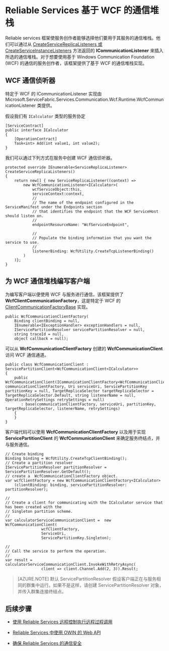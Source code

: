 <properties
   pageTitle="Reliable Services WCF 通信堆栈 | Azure"
   description="Service Fabric 中的内置 WCF 通信堆栈为 Service Services 提供客户端到服务的 WCF 通信。"
   services="service-fabric"
   documentationCenter=".net"
   authors="BharatNarasimman"
   manager="timlt"
   editor="vturecek"/>

<tags
   ms.service="service-fabric"
   ms.devlang="dotnet"
   ms.topic="article"
   ms.tgt_pltfrm="na"
   ms.workload="required"
   ms.date="07/26/2016"
   wacn.date="01/25/2017"
   ms.author="bharatn"/>

# Reliable Services 基于 WCF 的通信堆栈
Reliable services 框架使服务创作者能够选择他们要用于其服务的通信堆栈。他们可以通过从 [CreateServiceReplicaListeners 或 CreateServiceInstanceListeners](/documentation/articles/service-fabric-reliable-services-communication/) 方法返回的 **ICommunicationListener** 来插入所选的通信堆栈。对于想要使用基于 Windows Communication Foundation (WCF) 的通信的服务创作者，该框架提供了基于 WCF 的通信堆栈实现。

## WCF 通信侦听器
特定于 WCF 的 ICommunicationListener 实现由 Microsoft.ServiceFabric.Services.Communication.Wcf.Runtime.WcfCommunicationListener 类提供。

假设我们有 `ICalculator` 类型的服务协定


	[ServiceContract]
	public interface ICalculator
	{
	    [OperationContract]
	    Task<int> Add(int value1, int value2);
	}


我们可以通过下列方式在服务中创建 WCF 通信侦听器。



	protected override IEnumerable<ServiceReplicaListener> CreateServiceReplicaListeners()
	{
    	return new[] { new ServiceReplicaListener((context) =>
        	new WcfCommunicationListener<ICalculator>(
            	wcfServiceObject:this,
            	serviceContext:context,
            	//
            	// The name of the endpoint configured in the ServiceManifest under the Endpoints section
            	// that identifies the endpoint that the WCF ServiceHost should listen on.
            	//
            	endpointResourceName: "WcfServiceEndpoint",

            	//
            	// Populate the binding information that you want the service to use.
            	//
            	listenerBinding: WcfUtility.CreateTcpListenerBinding()
        	)
    	)};
	}


## 为 WCF 通信堆栈编写客户端
为编写客户端以便使用 WCF 与服务进行通信，该框架提供了 **WcfClientCommunicationFactory**，这是特定于 WCF 的 [ClientCommunicationFactoryBase](/documentation/articles/service-fabric-reliable-services-communication/) 实现。



	public WcfCommunicationClientFactory(
    	Binding clientBinding = null,
    	IEnumerable<IExceptionHandler> exceptionHandlers = null,
    	IServicePartitionResolver servicePartitionResolver = null,
    	string traceId = null,
    	object callback = null);


可以从 **WcfCommunicationClientFactory** 创建的 **WcfCommunicationClient** 访问 WCF 通信通道。



	public class WcfCommunicationClient : ServicePartitionClient<WcfCommunicationClient<ICalculator>>
   	{
       	public WcfCommunicationClient(ICommunicationClientFactory<WcfCommunicationClient<ICalculator>> communicationClientFactory, Uri serviceUri, ServicePartitionKey partitionKey = null, TargetReplicaSelector targetReplicaSelector = TargetReplicaSelector.Default, string listenerName = null, OperationRetrySettings retrySettings = null)
           : base(communicationClientFactory, serviceUri, partitionKey, targetReplicaSelector, listenerName, retrySettings)
       	{
       	}
   	}



客户端代码可以使用 **WcfCommunicationClientFactory** 以及用于实现 **ServicePartitionClient** 的 **WcfCommunicationClient** 来确定服务终结点，并与服务通信。


	// Create binding
	Binding binding = WcfUtility.CreateTcpClientBinding();
	// Create a partition resolver
	IServicePartitionResolver partitionResolver = ServicePartitionResolver.GetDefault();
	// create a  WcfCommunicationClientFactory object.
	var wcfClientFactory = new WcfCommunicationClientFactory<ICalculator>
	    (clientBinding: binding, servicePartitionResolver: partitionResolver);
	
	//
	// Create a client for communicating with the ICalculator service that has been created with the
	// Singleton partition scheme.
	//
	var calculatorServiceCommunicationClient =  new WcfCommunicationClient(
	                wcfClientFactory,
	                ServiceUri,
	                ServicePartitionKey.Singleton);
	
	//
	// Call the service to perform the operation.
	//
	var result = calculatorServiceCommunicationClient.InvokeWithRetryAsync(
	                client => client.Channel.Add(2, 3)).Result;
	

>[AZURE.NOTE] 默认 ServicePartitionResolver 假设客户端正在与服务相同的群集中运行。如果不是这样，请创建 ServicePartitionResolver 对象，并传入群集连接终结点。

## 后续步骤
* [使用 Reliable Services 远程控制执行远程过程调用](/documentation/articles/service-fabric-reliable-services-communication-remoting/)

* [Reliable Services 中使用 OWIN 的 Web API](/documentation/articles/service-fabric-reliable-services-communication-webapi/)

* [确保 Reliable Services 的通信安全](/documentation/articles/service-fabric-reliable-services-secure-communication/)

<!---HONumber=Mooncake_Quality_Review_0125_2017-->